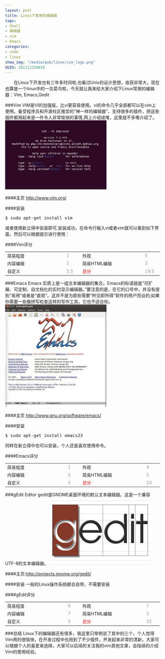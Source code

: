 ```yaml
--- 
layout: post
title: Linux下常用的编辑器
tags: 
- Shell
- 编辑器
- vim
- Emacs
categories:
- code
- linux
show_img: "/media/pub/linux/vim_logo.png"
UUID: 201212250010
---
```


 　　在Linux下开发也有三年多时间啦,也看过Unix的设计思想，收获非常大，现在也算是一个linux中的一员菜鸟啦，今天就让我来给大家介绍下Linux常用的编辑器：Vim, Emacs,Gedit

###Vim
VIM是VI的加强版，比vi更容易使用。vi的命令几乎全部都可以在vim上使用。备受程序员和开源社区推崇的“神一样的编辑器”，支持很多的插件，把这些插件都用起来是一件令人非常愉快的事情,网上介绍成堆，这里就不多嘴介绍了。
<img src="/media/pub/linux/vim.jpg" width="330px" alt="vim" class="img-center"></img>

####主页
<a href="http://www.vim.org/">http://www.vim.org/ </a>

####安装
<pre id="bash">
$ sudo apt-get install vim
</pre>
或者使用新立得中安装即可,安装成功，在命令行输入vi或者vim就可以看到如下界面，然后可以根据提示进行使用：

####Vim评分
<table>
  <tbody>
  <tr>
    <td style="width:300px">简易程度</td>
    <td style="width:50px;margin-right: 0px;color:#999;">1</td>
    <td style="width:300px">外观</td>
    <td style="width:50px;margin-right: 0px;color:#999;">5</td>
  </tr>
  <tr>
    <td style="width:300px">内容编辑</td>
    <td style="width:50px;margin-right: 0px;color:#999;">5</td>
    <td style="width:300px">简易HTML编辑</td>
    <td style="width:50px;margin-right: 0px;color:#999;">3</tr>
  <tr>
    <td style="width:300px">自定义</td>
    <td style="width:50px;margin-right: 0px;color:#999;">5.5</td>
    <td style="width:300px;color:red;">总分</td>
    <td style="width:50px;margin-right: 0px;color:#999;">19.5</td>
  </tr>
</table>

###Emacs
Emacs 实质上是一组文本编辑器的集合。Emacs的标语就是“可扩展、可定制、自文档化的实时显示编辑器。”要注意的是，在它的口号中，并没有提到“易用”或者是“直观”。这并不是为那些需要“所见即所得”软件的用户而设的;如果你需要一些像拼写检查这样的写作工具，它也不适合你。
<img src="/media/pub/linux/emacs.jpg" width="330px" alt="emacs" class="img-center"></img>

####主页
<a href="http://www.gnu.org/software/emacs/">http://www.gnu.org/software/emacs/</a>

####安装
<pre id="bash">
$ sudo apt-get install emacs23
</pre>
同样在新立得中也可以安装，个人还是喜欢使用命令。

####Emacs评分
<table>
  <tbody>
  <tr>
    <td style="width:300px">简易程度</td>
    <td style="width:50px;margin-right: 0px;color:#999;">1</td>
    <td style="width:300px">外观</td>
    <td style="width:50px;margin-right: 0px;color:#999;">4</td>
  </tr>
  <tr>
    <td style="width:300px">内容编辑</td>
    <td style="width:50px;margin-right: 0px;color:#999;">5</td>
    <td style="width:300px">简易HTML编辑</td>
    <td style="width:50px;margin-right: 0px;color:#999;">5</tr>
  <tr>
    <td style="width:300px">自定义</td>
    <td style="width:50px;margin-right: 0px;color:#999;">5</td>
    <td style="width:300px;color:red;">总分</td>
    <td style="width:50px;margin-right: 0px;color:#999;">20</td>
  </tr>
</table>

###gEdit Editor
gedit是GNOME桌面环境的默认文本编辑器。这是一个兼容UTF-8的文本编辑器。
<img src="/media/pub/linux/0935035064-2.png" width="330px" alt="emacs" class="img-center"></img>

####主页:<a href="http://projects.gnome.org/gedit/">http://projects.gnome.org/gedit/</a>

####安装
一般的Linux操作系统都会自带，不需要安装

####gEdit评分
<table>
  <tbody>
  <tr>
    <td style="width:300px">简易程度</td>
    <td style="width:50px;margin-right: 0px;color:#999;">8</td>
    <td style="width:300px">外观</td>
    <td style="width:50px;margin-right: 0px;color:#999;">7</td>
  </tr>
  <tr>
    <td style="width:300px">内容编辑</td>
    <td style="width:50px;margin-right: 0px;color:#999;">7</td>
    <td style="width:300px">简易HTML编辑</td>
    <td style="width:50px;margin-right: 0px;color:#999;">5</tr>
  <tr>
    <td style="width:300px">自定义</td>
    <td style="width:50px;margin-right: 0px;color:#999;">5</td>
    <td style="width:300px;color:red;">总分</td>
    <td style="width:50px;margin-right: 0px;color:#999;">32</td>
  </tr>
</table>

###总结
Linux下的编辑器还有很多，我这里只举例说了其中的三个，个人觉得Vim用的很愉快，在开发过程中也用到了不少插件，开发起来非常的清新，大家可以根据个人的喜爱来选择，大家可以后续的关注我的vim其他文章，会陆续的介绍Vim的使用经验。
